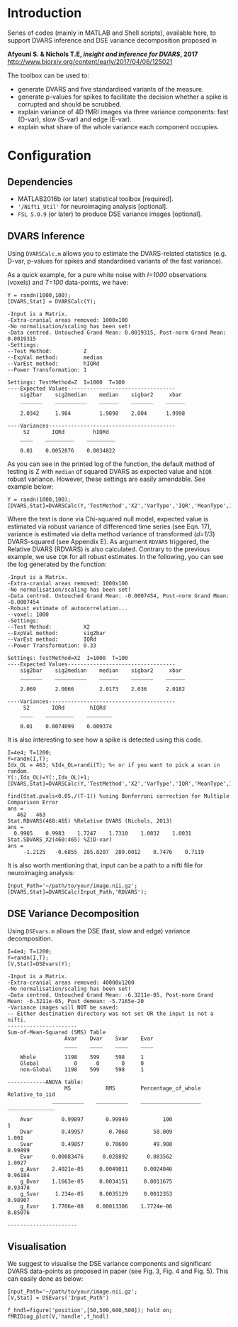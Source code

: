 # Introduction
Series of codes (mainly in MATLAB and Shell scripts), available here, to support DVARS inference and DSE variance decomposition proposed in

 __Afyouni S. & Nichols T.E, *insight and inference for DVARS*, 2017__
http://www.biorxiv.org/content/early/2017/04/06/125021

The toolbox can be used to:

* generate DVARS and five standardised variants of the measure.
* generate p-values for spikes to facilitate the decision whether a spike is corrupted and should be scrubbed.
* explain variance of 4D fMRI images via three variance components: fast (D-var), slow (S-var) and edge (E-var).
* explain what share of the whole variance each component occupies.

# Configuration

## Dependencies
* MATLAB2016b (or later) statistical toolbox [required].
* `'/Nifti_Util'` for neuroimaging analysis [optional].
* `FSL 5.0.9` (or later) to produce DSE variance images [optional].

## DVARS Inference
Using `DVARSCalc.m` allows you to estimate the DVARS-related statistics (e.g. D-var, p-values for spikes and standardised variants of the fast variance).

As a quick example, for a pure white noise with *I=1000* observations (voxels) and *T=100* data-points, we have:
```
Y = randn(1000,100);
[DVARS,Stat] = DVARSCalc(Y);
```

```
-Input is a Matrix.
-Extra-cranial areas removed: 1000x100
-No normalisation/scaling has been set!
-Data centred. Untouched Grand Mean: 0.0019315, Post-norm Grand Mean: 0.0019315
-Settings:
--Test Method:          Z
--ExpVal method:        median
--VarEst method:        hIQRd
--Power Transformation: 1

Settings: TestMethod=Z  I=1000  T=100
----Expected Values----------------------------------
    sig2bar    sig2median    median    sigbar2     xbar
    _______    __________    ______    _______    ______

    2.0342     1.984         1.9898    2.004      1.9998

----Variances----------------------------------------
     S2       IQRd         hIQRd
    ____    _________    _________

    0.01    0.0052876    0.0034822
```

As you can see in the printed log of the function, the default method of testing
 is Z with `median` of squared DVARS as expected value and `hIQR` robust
 variance. However, these settings are easily amendable. See example below:

```
Y = randn(1000,100);
[DVARS,Stat]=DVARSCalc(Y,'TestMethod','X2','VarType','IQR','MeanType',1,'RDVARS','TransPower',1/3);
```
Where the test is done via Chi-squared null model, expected value is estimated via
robust variance of differenced time series (see Eqn. 17), variance is estimated
via delta method variance of transformed (*d=1/3*) DVARS-squared (see Appendix E).
As argument `RDVARS` triggered, the Relative DVARS (RDVARS) is also calculated.
Contrary to the previous example, we use `IQR` for all robust estimates.
In the following, you can see the log generated by the function:
```
-Input is a Matrix.
-Extra-cranial areas removed: 1000x100
-No normalisation/scaling has been set!
-Data centred. Untouched Grand Mean: -0.0007454, Post-norm Grand Mean: -0.0007454
-Robust estimate of autocorrelation...
--voxel: 1000
-Settings:
--Test Method:          X2
--ExpVal method:        sig2bar
--VarEst method:        IQRd
--Power Transformation: 0.33

Settings: TestMethod=X2  I=1000  T=100
----Expected Values----------------------------------
    sig2bar    sig2median    median    sigbar2     xbar
    _______    __________    ______    _______    ______

    2.069      2.0066        2.0173    2.036      2.0182

----Variances----------------------------------------
     S2       IQRd        hIQRd
    ____    _________    ________

    0.01    0.0074099    0.009374
```
It is also interesting to see how a spike is detected using this code.

```
I=4e4; T=1200;
Y=randn(I,T);
Idx_OL = 463; %Idx_OL=randi(T); %< or if you want to pick a scan in random.
Y(:,Idx_OL)=Y(:,Idx_OL)+1;
[DVARS,Stat]=DVARSCalc(Y,'TestMethod','X2','VarType','IQR','MeanType',1,'TransPower',1/3,'RDVARS');
```

```
find(Stat.pvals<0.05./(T-1)) %using Bonferroni correction for Multiple Comparison Error
ans =
   462   463
Stat.RDVARS(460:465) %Relative DVARS (Nichols, 2013)
ans =
  0.9965    0.9983    1.7247    1.7310    1.0032    1.0031
Stat.SDVARS_X2(460:465) %Z(D-var)
ans =
     -1.2125   -0.6855  285.8207  289.0012    0.7476    0.7119

```
It is also worth mentioning that, input can be a path to a nifti file for neuroimaging analysis:

```
Input_Path='~/path/to/your/image.nii.gz';
[DVARS,Stat]=DVARSCalc(Input_Path,'RDVARS');
```

## DSE Variance Decomposition
Using `DSEvars.m` allows the DSE (fast, slow and edge) variance decomposition.

```
I=4e4; T=1200;
Y=randn(I,T);
[V,Stat]=DSEvars(Y);
```

```
-Input is a Matrix.
-Extra-cranial areas removed: 40000x1200
-No normalisation/scaling has been set!
-Data centred. Untouched Grand Mean: -6.3211e-05, Post-norm Grand Mean: -6.3211e-05, Post demean: -5.7165e-20
-Variance images will NOT be saved:
-- Either destination directory was not set OR the input is not a nifti.
----------------------
Sum-of-Mean-Squared (SMS) Table
                  Avar    Dvar    Svar    Evar
                  ____    ____    ____    ____

    Whole         1198    599     598     1   
    Global           0      0       0     0   
    non-Global    1198    599     598     1   

------------ANOVA table:
                  MS           RMS        Percentage_of_whole    Relative_to_iid
              __________    __________    ___________________    _______________

    Avar         0.99897       0.99949           100                   1        
    Dvar         0.49957        0.7068        50.009               1.001        
    Svar         0.49857       0.70609        49.908             0.99899        
    Evar      0.00083476      0.028892      0.083562              1.0027        
    g_Avar    2.4021e-05     0.0049011     0.0024046             0.96184        
    g_Dvar    1.1663e-05     0.0034151     0.0011675             0.93478        
    g_Svar     1.234e-05     0.0035129     0.0012353             0.98907        
    g_Evar    1.7706e-08    0.00013306    1.7724e-06             0.85076        

----------------------
```

## Visualisation
We suggest to visualise the DSE variance components and significant DVARS data-points
as proposed in paper (see Fig. 3, Fig. 4 and Fig. 5). This can easily done as below:

```
Input_Path='~/path/to/your/image.nii.gz';
[V,Stat] = DSEvars('Input_Path')

f_hndl=figure('position',[50,500,600,500]); hold on;
fMRIDiag_plot(V,'handle',f_hndl)
```
